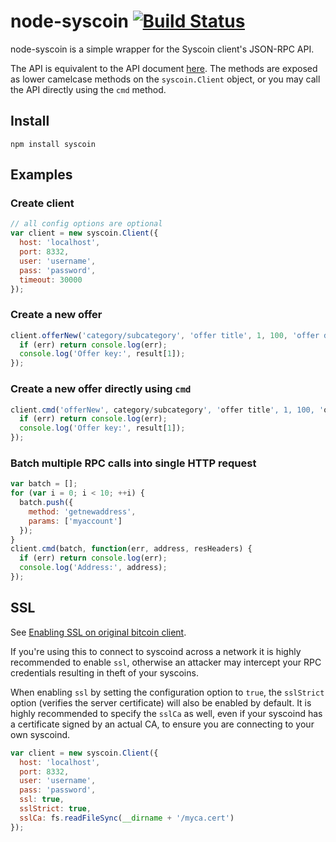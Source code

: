 # node-syscoin [![Build Status](https://travis-ci.org/syscoin/node-syscoin.svg)](https://travis-ci.org/syscoin/node-syscoin)

node-syscoin is a simple wrapper for the Syscoin client's JSON-RPC API.

The API is equivalent to the API document [here](https://en.bitcoin.it/wiki/Original_Syscoin_client/API_Calls_list).
The methods are exposed as lower camelcase methods on the `syscoin.Client`
object, or you may call the API directly using the `cmd` method.

## Install

`npm install syscoin`

## Examples

### Create client
```js
// all config options are optional
var client = new syscoin.Client({
  host: 'localhost',
  port: 8332,
  user: 'username',
  pass: 'password',
  timeout: 30000
});
```

### Create a new offer

```js
client.offerNew('category/subcategory', 'offer title', 1, 100, 'offer description', function(err, result, resHeaders) {
  if (err) return console.log(err);
  console.log('Offer key:', result[1]);
});
```
### Create a new offer directly using `cmd`

```js
client.cmd('offerNew', category/subcategory', 'offer title', 1, 100, 'offer description', function(err, result, resHeaders) {
  if (err) return console.log(err);
  console.log('Offer key:', result[1]);
});
```

### Batch multiple RPC calls into single HTTP request

```js
var batch = [];
for (var i = 0; i < 10; ++i) {
  batch.push({
    method: 'getnewaddress',
    params: ['myaccount']
  });
}
client.cmd(batch, function(err, address, resHeaders) {
  if (err) return console.log(err);
  console.log('Address:', address);
});
```

## SSL
See [Enabling SSL on original bitcoin client](https://en.bitcoin.it/wiki/Enabling_SSL_on_original_client_daemon).

If you're using this to connect to syscoind across a network it is highly
recommended to enable `ssl`, otherwise an attacker may intercept your RPC credentials
resulting in theft of your syscoins.

When enabling `ssl` by setting the configuration option to `true`, the `sslStrict`
option (verifies the server certificate) will also be enabled by default. It is
highly recommended to specify the `sslCa` as well, even if your syscoind has
a certificate signed by an actual CA, to ensure you are connecting
to your own syscoind.

```js
var client = new syscoin.Client({
  host: 'localhost',
  port: 8332,
  user: 'username',
  pass: 'password',
  ssl: true,
  sslStrict: true,
  sslCa: fs.readFileSync(__dirname + '/myca.cert')
});
```
